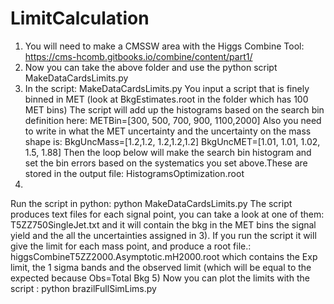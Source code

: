# LimitCalculation

1) You will need to make a CMSSW area with the Higgs Combine Tool: https://cms-hcomb.gitbooks.io/combine/content/part1/
2) Now you can take the above folder and use the python script MakeDataCardsLimits.py
3) In the script: MakeDataCardsLimits.py You input a script that is finely binned in MET (look at BkgEstimates.root in the folder which has 100 MET bins) The script will add up the histograms based on the search bin definition here:
METBin=[300, 500, 700, 900, 1100,2000]
Also you need to write in what the MET uncertainty and the uncertainty on the mass shape is:
BkgUncMass=[1.2,1.2, 1.2,1.2,1.2]
BkgUncMET=[1.01, 1.01, 1.02, 1.5, 1.88]
Then the loop below will make the search bin histogram and set the bin errors based on the systematics you set above.These are stored in the output file: HistogramsOptimization.root
4)
Run the script in python: python MakeDataCardsLimits.py
The script produces text files for each signal point, you can take a look at one of them: T5ZZ750SingleJet.txt and it will contain the bkg in the MET bins the signal yield and the all the uncertainties assigned in 3). If you run the script it will give the limit for each mass point, and produce a root file.: higgsCombineT5ZZ2000.Asymptotic.mH2000.root which contains the Exp limit, the 1 sigma bands and the observed limit (which will be equal to the expected because Obs=Total Bkg
5) Now you can plot the limits with the script : python brazilFullSimLims.py
